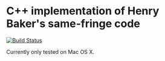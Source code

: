 # C++ implementation of Henry Baker's same-fringe code

[![Build Status](https://travis-ci.org/FranklinChen/baker-samefringe-cpp.png)](https://travis-ci.org/FranklinChen/baker-samefringe-cpp)

Currently only tested on Mac OS X.
